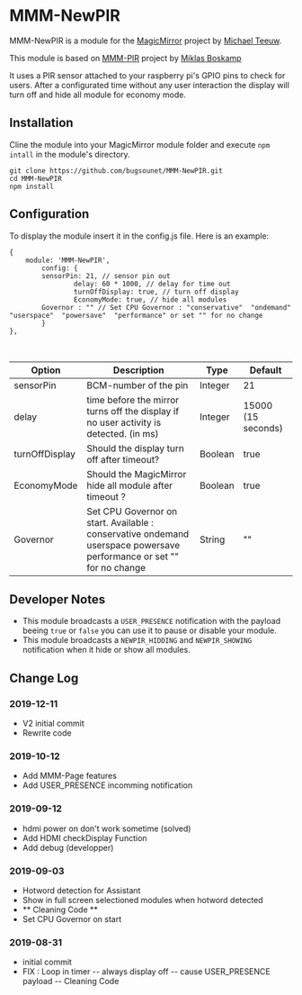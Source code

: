 # MMM-NewPIR
MMM-NewPIR is a module for the [MagicMirror](https://github.com/MichMich/MagicMirror) project by [Michael Teeuw](https://github.com/MichMich).

This module is based on [MMM-PIR](https://github.com/mboskamp/MMM-PIR) project by [Miklas Boskamp](https://github.com/mboskamp)

It uses a PIR sensor attached to your raspberry pi's GPIO pins to check for users. After a configurated time without any user interaction the display will turn off and hide all module for economy mode.

## Installation
Cline the module into your MagicMirror module folder and execute `npm intall` in the module's directory.
```
git clone https://github.com/bugsounet/MMM-NewPIR.git
cd MMM-NewPIR
npm install
```

## Configuration
To display the module insert it in the config.js file. Here is an example:
```
{
	module: 'MMM-NewPIR',
        config: {
		sensorPin: 21, // sensor pin out
                delay: 60 * 1000, // delay for time out
                turnOffDisplay: true, // turn off display
                EconomyMode: true, // hide all modules
		Governor : "" // Set CPU Governor : "conservative"  "ondemand"  "userspace"  "powersave"  "performance" or set "" for no change
        }
},
```

<br>

| Option  | Description | Type | Default |
| ------- | --- | --- | --- |
| sensorPin | BCM-number of the pin | Integer | 21 |
| delay | time before the mirror turns off the display if no user activity is detected. (in ms) | Integer | 15000 (15 seconds) |
| turnOffDisplay | Should the display turn off after timeout? | Boolean | true |
| EconomyMode | Should the MagicMirror hide all module after timeout ? | Boolean | true |
| Governor | Set CPU Governor on start. Available : conservative ondemand userspace powersave performance or set "" for no change | String | "" |

## Developer Notes
- This module broadcasts a `USER_PRESENCE` notification with the payload beeing `true` or `false` you can use it to pause or disable your module.
- This module broadcasts a `NEWPIR_HIDDING` and `NEWPIR_SHOWING` notification when it hide or show all modules.

## Change Log

### 2019-12-11
- V2 initial commit
- Rewrite code
### 2019-10-12
- Add MMM-Page features
- Add USER_PRESENCE incomming notification
### 2019-09-12
- hdmi power on don't work sometime (solved)
- Add HDMI checkDisplay Function
- Add debug (developper)
### 2019-09-03
- Hotword detection for Assistant
- Show in full screen selectioned modules when hotword detected
- ** Cleaning Code **
- Set CPU Governor on start
### 2019-08-31
- initial commit
- FIX : Loop in timer -- always display off -- cause USER_PRESENCE payload -- Cleaning Code

